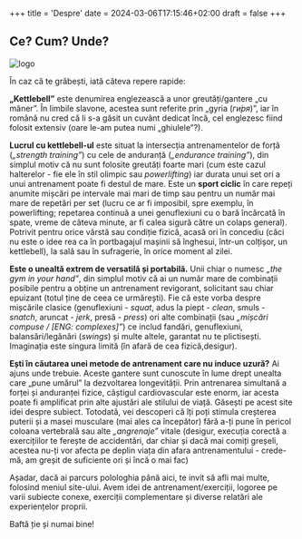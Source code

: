 +++
title = 'Despre'
date = 2024-03-06T17:15:46+02:00
draft = false
+++
## Ce? Cum? Unde?

![logo](/images/g214.svg) 

În caz că te grăbești, iată câteva repere rapide:

**„Kettlebell”** este denumirea englezească a unor greutăți/gantere „cu mâner”. În limbile slavone, acestea sunt referite prin „gyria (*ги́ря*)”, iar în română nu cred că li s-a găsit un cuvânt dedicat încă, cel englezesc fiind folosit extensiv (oare le-am putea numi „ghiulele”?).

**Lucrul cu kettlebell-ul** este situat la intersecția antrenamentelor de forță (*„strength training”*) cu cele de anduranță (*„endurance training”*), din simplul motiv că nu sunt folosite greutăți foarte mari (cum este cazul halterelor - fie ele în stil olimpic sau *powerlifting*) iar durata unui set ori a unui antrenament poate fi destul de mare. Este un **sport ciclic** în care repeți anumite mișcări pe intervale mai mari de timp sau pentru un număr mai mare de repetări per set (lucru ce ar fi imposibil, spre exemplu, în powerlifting; repetarea continuă a unei genuflexiuni cu o bară încărcată în spate, vreme de câteva minute, ar fi calea sigură către un colaps general). Potrivit pentru orice vârstă sau condiție fizică, acasă ori în concediu (căci nu este o idee rea ca în portbagajul mașinii să înghesui, într-un colțișor, un kettlebell), la sală sau în sufragerie, în orice moment al zilei.

**Este o unealtă extrem de versatilă și portabilă.** Unii chiar o numesc *„the gym in your hand”*, din simplul motiv că ai un număr mare de combinații posibile pentru a obține un antrenament revigorant, solicitant sau chiar epuizant (totul ține de ceea ce urmărești). Fie că este vorba despre mișcările clasice (genuflexiuni - *squat*, adus la piept - *clean*, smuls - *snatch*, aruncat - *jerk*, presă - *press*) ori alte combinații (sau *„mișcări compuse / [ENG: complexes]”*) ce includ fandări, genuflexiuni, balansări/legănări (*swings*) și multe altele, garantat nu te plictisești. Imaginația este singura limită (în afară de cea fizică,desigur).

**Ești în căutarea unei metode de antrenament care nu induce uzură?** Ai ajuns unde trebuie. Aceste gantere sunt cunoscute în lume drept unealta care „pune umărul” la dezvoltarea longevității. Prin antrenarea simultană a forței și anduranței fizice, câștigul cardiovascular este enorm, iar acesta poate fi amplificat prin alte ajustări ale stilului de viață. Găsești pe acest site idei despre subiect. Totodată, vei descoperi că îți poți stimula creșterea puterii și a masei musculare (mai ales ca începător) fără a-ți pune în pericol coloana vertebrală sau alte *„angrenaje”* vitale (desigur, execuția corectă a exercițiilor te ferește de accidentări, dar chiar și dacă mai comiți greșeli, acestea nu-ți vor afecta pe deplin viața din afara antrenamentului - crede-mă, am greșit de suficiente ori și încă o mai fac)

Așadar, dacă ai parcurs polologhia până aici, te invit să afli mai multe, folosind meniul site-ului. Avem idei de antrenament/exerciții, logoree pe varii subiecte conexe, exerciții complementare și diverse relatări ale experiențelor proprii. 

Baftă ție și numai bine!
